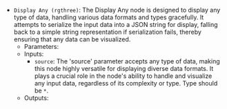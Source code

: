 - `Display Any (rgthree)`: The Display Any node is designed to display any type of data, handling various data formats and types gracefully. It attempts to serialize the input data into a JSON string for display, falling back to a simple string representation if serialization fails, thereby ensuring that any data can be visualized.
    - Parameters:
    - Inputs:
        - `source`: The 'source' parameter accepts any type of data, making this node highly versatile for displaying diverse data formats. It plays a crucial role in the node's ability to handle and visualize any input data, regardless of its complexity or type. Type should be `*`.
    - Outputs:
